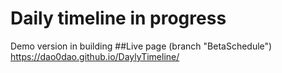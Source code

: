 # Daily timeline in progress
Demo version in building
##Live page (branch "BetaSchedule")
https://dao0dao.github.io/DaylyTimeline/
